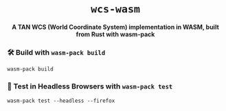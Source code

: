<div align="center">

  <h1><code>wcs-wasm</code></h1>

<strong>A TAN WCS (World Coordinate System) implementation in WASM, built from Rust with wasm-pack</strong>
</div>

### 🛠️ Build with `wasm-pack build`

```
wasm-pack build
```

### 🔬 Test in Headless Browsers with `wasm-pack test`

```
wasm-pack test --headless --firefox
```
